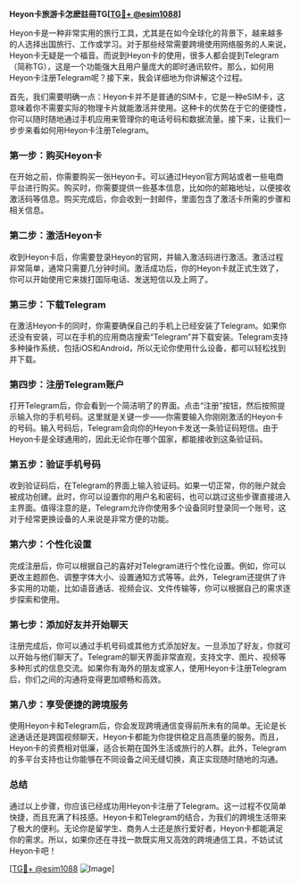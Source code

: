 **Heyon卡旅游卡怎麽註冊TG[[TG💪+ @esim1088](https://t.me/s/esim1088)]**

Heyon卡是一种非常实用的旅行工具，尤其是在如今全球化的背景下，越来越多的人选择出国旅行、工作或学习。对于那些经常需要跨境使用网络服务的人来说，Heyon卡无疑是一个福音。而说到Heyon卡的使用，很多人都会提到Telegram（简称TG），这是一个功能强大且用户量庞大的即时通讯软件。那么，如何用Heyon卡注册Telegram呢？接下来，我会详细地为你讲解这个过程。

首先，我们需要明确一点：Heyon卡并不是普通的SIM卡，它是一种eSIM卡，这意味着你不需要实际的物理卡片就能激活并使用。这种卡的优势在于它的便捷性，你可以随时随地通过手机应用来管理你的电话号码和数据流量。接下来，让我们一步步来看如何用Heyon卡注册Telegram。

### **第一步：购买Heyon卡**

在开始之前，你需要购买一张Heyon卡。可以通过Heyon官方网站或者一些电商平台进行购买。购买时，你需要提供一些基本信息，比如你的邮箱地址，以便接收激活码等信息。购买完成后，你会收到一封邮件，里面包含了激活卡所需的步骤和相关信息。

### **第二步：激活Heyon卡**

收到Heyon卡后，你需要登录Heyon的官网，并输入激活码进行激活。激活过程非常简单，通常只需要几分钟时间。激活成功后，你的Heyon卡就正式生效了，你可以开始使用它来拨打国际电话、发送短信以及上网了。

### **第三步：下载Telegram**

在激活Heyon卡的同时，你需要确保自己的手机上已经安装了Telegram。如果你还没有安装，可以在手机的应用商店搜索“Telegram”并下载安装。Telegram支持多种操作系统，包括iOS和Android，所以无论你使用什么设备，都可以轻松找到并下载。

### **第四步：注册Telegram账户**

打开Telegram后，你会看到一个简洁明了的界面。点击“注册”按钮，然后按照提示输入你的手机号码。这里就是关键一步——你需要输入你刚刚激活的Heyon卡的号码。输入号码后，Telegram会向你的Heyon卡发送一条验证码短信。由于Heyon卡是全球通用的，因此无论你在哪个国家，都能接收到这条验证码。

### **第五步：验证手机号码**

收到验证码后，在Telegram的界面上输入验证码。如果一切正常，你的账户就会被成功创建。此时，你可以设置你的用户名和密码，也可以跳过这些步骤直接进入主界面。值得注意的是，Telegram允许你使用多个设备同时登录同一个账号，这对于经常更换设备的人来说是非常方便的功能。

### **第六步：个性化设置**

完成注册后，你可以根据自己的喜好对Telegram进行个性化设置。例如，你可以更改主题颜色、调整字体大小、设置通知方式等等。此外，Telegram还提供了许多实用的功能，比如语音通话、视频会议、文件传输等，你可以根据自己的需求逐步探索和使用。

### **第七步：添加好友并开始聊天**

注册完成后，你可以通过手机号码或其他方式添加好友。一旦添加了好友，你就可以开始与他们聊天了。Telegram的聊天界面非常直观，支持文字、图片、视频等多种形式的信息交流。如果你有海外的朋友或家人，使用Heyon卡注册Telegram后，你们之间的沟通将变得更加顺畅和高效。

### **第八步：享受便捷的跨境服务**

使用Heyon卡和Telegram后，你会发现跨境通信变得前所未有的简单。无论是长途通话还是跨国视频聊天，Heyon卡都能为你提供稳定且高质量的服务。而且，Heyon卡的资费相对低廉，适合长期在国外生活或旅行的人群。此外，Telegram的多平台支持也让你能够在不同设备之间无缝切换，真正实现随时随地的沟通。

### **总结**

通过以上步骤，你应该已经成功用Heyon卡注册了Telegram。这一过程不仅简单快捷，而且充满了科技感。Heyon卡和Telegram的结合，为我们的跨境生活带来了极大的便利。无论你是留学生、商务人士还是旅行爱好者，Heyon卡都能满足你的需求。所以，如果你还在寻找一款既实用又高效的跨境通信工具，不妨试试Heyon卡吧！

[[TG💪+ @esim1088](https://t.me/s/esim1088) ![Image](https://i.postimg.cc/4NQfJmqS/Snipaste-2025-05-13-00-14-12.png)]